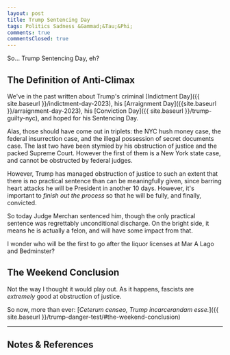 ```yaml
---
layout: post
title: Trump Sentencing Day
tags: Politics Sadness &Gammad;&Tau;&Phi;
comments: true
commentsClosed: true
---
```


So&hellip; Trump Sentencing Day, eh?  


## The Definition of Anti-Climax  

We've in the past written about Trump's criminal
[Indictment Day]({{ site.baseurl }}/indictment-day-2023), his 
[Arraignment Day]({{site.baseurl }}/arraignment-day-2023), his
[Conviction Day]({{ site.baseurl }}/trump-guilty-nyc), and hoped for his Sentencing Day.  

Alas, those should have come out in triplets: the NYC hush money case, the federal
insurrection case, and the illegal possession of secret documents case.  The last two have
been stymied by his obstruction of justice and the packed Supreme Court.  However the
first of them is a New York state case, and cannot be obstructed by federal judges.  

However, Trump has managed obstruction of justice to such an extent that there is no
practical sentence than can be meaningfully given, since barring heart attacks he will be
President in another 10 days.  However, it's important to _finish out the process_ so that
he will be fully, and finally, convicted.  

So today Judge Merchan sentenced him, though the only practical sentence was regrettably
unconditional discharge.  On the bright side, it means he is actually a felon, and will
have some impact from that.  

I wonder who will be the first to go after the liquor licenses at Mar A Lago and
Bedminster?  


## The Weekend Conclusion  

Not the way I thought it would play out.  As it happens, fascists are _extremely_ good at
obstruction of justice.

So now, more than ever: [_Ceterum censeo, Trump incarcerandam esse._]({{ site.baseurl }}/trump-danger-test/#the-weekend-conclusion)  

---

## Notes &amp; References  

<!--
<sup id="fn1a">[[1]](#fn1)</sup>

<a id="fn1">1</a>: ***, ["***"](***), *** DOI: [***](***). [↩](#fn1a)  

<a href="{{ site.baseurl }}/images/***">
  <img src="{{ site.baseurl }}/images/***" width="400" height="***" alt="***" title="***" style="float: right; margin: 3px 3px 3px 3px; border: 1px solid #000000;">
</a>

<a href="***">
  <img src="{{ site.baseurl }}/images/***" width="550" height="***" alt="***" title="***" style="margin: 3px 3px 3px 3px; border: 1px solid #000000;">
</a>

<iframe width="400" height="224" src="***" allow="accelerometer; encrypted-media; gyroscope; picture-in-picture" allowfullscreen style="float: right; margin: 3px 3px 3px 3px; border: 1px solid #000000;"></iframe>
-->

